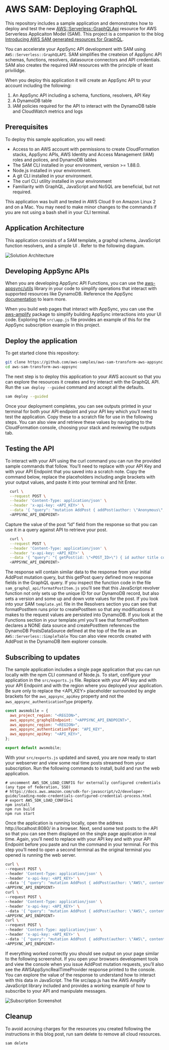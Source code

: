# AWS SAM: Deploying GraphQL

This repository includes a sample application and demonstrates how to deploy and test the new [AWS::Serverless::GraphQLApi](https://docs.aws.amazon.com/serverless-application-model/latest/developerguide/sam-resource-graphqlapi.html) resource for AWS Serverless Applicaiton Model (SAM). This project is a companion to the blog [Introducing AWS SAM generated resources for GraphQL](https://aws.amazon.com/blogs/mobile/aws-sam-now-supports-graphql-applications-with-aws-appsync/).

You can accelerate your AppSync API development with SAM using `AWS::Serverless::GraphQLAPI`. SAM simplifies the createion of AppSync API schemas, functions, resolvers, datasource connectors and API credentials. SAM also creates the required IAM resources with the principle of least privilidge.

When you deploy this application it will create an AppSync API to your account including the following:

1. An AppSync API including a schema, functions, resolvers, API Key
2. A DynamoDB table
3. IAM policies required for the API to interact with the DynamoDB table and CloudWatch metrics and logs

## Prerequisites

To deploy this sample application, you will need:

- Access to an AWS account with permissions to create CloudFormation stacks, AppSync APIs, AWS Identity and Access Management (IAM) roles and polices, and DynamoDB tables
- The SAM CLI installed in your environment, version >= 1.88.0.
- Node.js installed in your environment.
- A git CLI installed in your environment.
- The curl CLI utility installed in your environment
- Familiarity with GraphQL, JavaScript and NoSQL are beneficial, but not required.

This application was built and tested in AWS Cloud 9 on Amazon Linux 2 and on a Mac. You may need to make minor changes to the commands if you are not using a bash shell in your CLI terminal.

## Application Architecture

This application consists of a SAM template, a graphql schema, JavaScript function resolvers, and a simple UI . Refer to the following diagram.

![Solution Architecture](./public/GraphQL-API.png)

## Developing AppSync APIs

When you are developing AppSync API Functions, you can use the [aws-appsync/utils](https://www.npmjs.com/package/@aws-appsync/utils) library in your code to simplify operations that interact with supported resources like DynamoDB. Reference the AppSync [documentation](https://docs.aws.amazon.com/appsync/latest/devguide/resolver-util-reference-js.html) to learn more.

When you build web pages that interact with AppSync, you can use the [aws-amplify](https://docs.amplify.aws/lib/graphqlapi/mutate-data/q/platform/js/) package to simplify building AppSync interactions into your UI code. Exploring the `src\app.js` file provides an example of this for the AppSync subscription example in this project.

## Deploy the application

To get started clone this repository:

```bash
git clone https://github.com/aws-samples/aws-sam-transform-aws-appsync.git
cd aws-sam-transform-aws-appsync
```

The next step is to deploy this application to your AWS account so that you can explore the resources it creates and try interact with the GraphQL API. Run the `sam deploy --guided` command and accept all the defaults.

```bash
sam deploy --guided
```

Once your deployment completes, you can see outputs printed in your terminal for both your API endpoint and your API key which you’ll need to test the application. Copy these to a scratch file for use in the following steps. You can also view and retrieve these values by navigating to the CloudFormation console, choosing your stack and reviewing the outputs tab.

## Testing the API

To interact with your API using the curl command you can run the provided sample commands that follow. You’ll need to replace <API-KEY> with your API Key and <APPSYNC-API-ENDPOINT> with your API Endpoint that you saved into a scratch note. Copy the command below, replace the placeholders including angle brackets with your output values, and paste it into your terminal and hit Enter.

```bash
  curl \
  --request POST \
  --header 'Content-Type: application/json' \
  --header 'x-api-key: <API_KEY>' \
  --data '{ "query": "mutation AddPost { addPost(author: \"Anonymous\", content: \"Lorem ipsum dolor sit amet, consectetur adipiscing elit, sed do eiusmod tempor incididunt ut labore et dolore magna aliqua. Ut enim ad minim veniam, quis nostrud exercitation ullamco laboris nisi ut aliquip ex ea commodo consequat. Duis aute irure dolor in reprehenderit in voluptate velit esse cillum dolore eu fugiat nulla pariatur. Excepteur sint occaecat cupidatat non proident, sunt in culpa qui officia deserunt mollit anim id est laborum.\", title: \"A simple post\") { author content id } }" }' \
  <APPSYNC_API_ENDPOINT>
```

Capture the value of the post “id” field from the response so that you can use it in a query against API to retrieve your post.

```bash
  curl \
  --request POST \
  --header 'Content-Type: application/json' \
  --header 'x-api-key: <API_KEY>' \
  --data '{ "query": "{ getPost(id: \"<POST_ID>\") { id author title content version ups downs } }" }' \
  <APPSYNC_API_ENDPOINT>
```

The response will contain similar data to the response from your initial AddPost mutation query, but this getPost query defined more response fields in the GraphQL query. If you inspect the function code in the file `sam_graphql_api/formatPostItem.js` you’ll see that this JavaScript revolver function not only sets up the unique ID for our DynamoDB record, but also sets a version and some up and down vote values for the post. If you look into your SAM `template.yml` file in the Resolvers section you can see that formatPostItem runs prior to createPostItem so that any modifications it makes to the request values are persisted into DynamoDB. If you look at the Functions section in your template.yml you’ll see that formatPostItem declares a NONE data source and createPostItem references the DynamoDB PostsDataSource defined at the top of the file as an `AWS::Serverless::SimpleTable` You can also view records created with AddPost in the DynamoDB item explorer console.

## Subscribing to updates

The sample application includes a single page application that you can run locally with the npm CLI command of Node.js. To start, configure your application in the `src/exports.js` file. Replace <API-KEY> with your API key and <APPSYNC-API-ENDPOINT> with your API Endpoint and <REGION> with the region where you deployed your application. Be sure only to replace the <API_KEY> placeholder surrounded by angle brackets for the `aws_appsync_apiKey` property and not the `aws_appsync_authenticationType` property.

```js
const awsmobile = {
  aws_project_region: "<REGION>",
  aws_appsync_graphqlEndpoint: "<APPSYNC_API_ENDPOINT>",
  aws_appsync_region: "<REGION>",
  aws_appsync_authenticationType: "API_KEY",
  aws_appsync_apiKey: "<API_KEY>",
};

export default awsmobile;
```

With your `src/exports.js` updated and saved, you are now ready to start your webserver and view some real time posts streamed from your subscription. Run the following commands to install, build and run the web application.

```
# uncomment AWS_SDK_LOAD_CONFIG for externally configured credentials (any type of federation, SSO)
# https://docs.aws.amazon.com/sdk-for-javascript/v2/developer-guide/loading-node-credentials-configured-credential-process.html
# export AWS_SDK_LOAD_CONFIG=1
npm install
npm run build
npm run start
```

Once the application is running locally, open the address http://localhost:8080/ in a browser. Next, send some test posts to the API so that you can see them displayed on the single page application in real time. Again, you’ll need to replace <API-KEY> with your API key and <APPSYNC-API-ENDPOINT> with your API Endpoint before you paste and run the command in your terminal. For this step you’ll need to open a second terminal as the original terminal you opened is running the web server.

```bash
curl \
--request POST \
--header 'Content-Type: application/json' \
--header 'x-api-key: <API_KEY>' \
--data '{ "query": "mutation AddPost { addPost(author: \"AWS\", content: \"Simplifies serverless resource creation\", title: \"SAM\") { author title content id ups downs version} }" }' \
<APPSYNC_API_ENDPOINT>
curl \
--request POST \
--header 'Content-Type: application/json' \
--header 'x-api-key: <API_KEY>' \
--data '{ "query": "mutation AddPost { addPost(author: \"AWS\", content: \"Awesome managed GraphQL\", title: \"AppSync\") { author title content id ups downs version} }" }' \
<APPSYNC_API_ENDPOINT>
curl \
--request POST \
--header 'Content-Type: application/json' \
--header 'x-api-key: <API_KEY>' \
--data '{ "query": "mutation AddPost { addPost(author: \"AWS\", content: \"Speedy noSQL\", title: \"DynamoDB\") { author title content id ups downs version} }" }' \
<APPSYNC_API_ENDPOINT>
```

If everything worked correctly you should see output on your page similar to the following screenshot. If you open your browsers development tools and view the console when you issue AddPost mutation requests, you’ll also see the AWSAppSyncRealTimeProvider response printed to the console. You can explore the value of the response to understand how to interact with this data in JavaScript. The file src/app.js has the AWS Amplify JavaScript library included and provides a working example of how to subscribe to your API and manipulate messages.

![Subscription Screenshot](./public/AppScreenshot.png)

## Cleanup

To avoid accruing charges for the resources you created following the instructions in this blog post, run sam delete to remove all cloud resources.

```bash
sam delete
```
